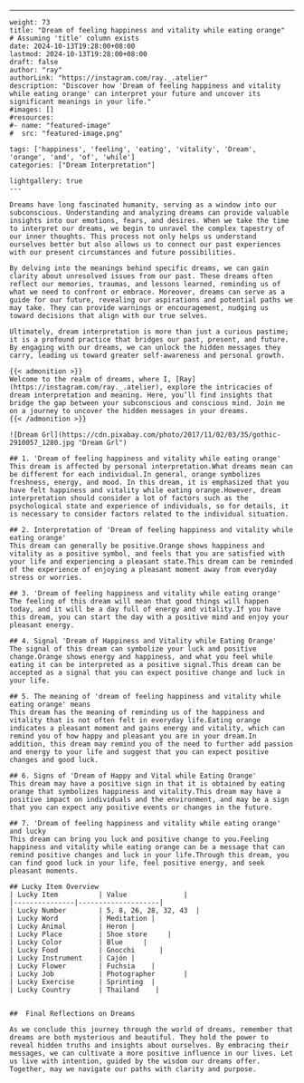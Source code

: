 ---
    weight: 73
    title: "Dream of feeling happiness and vitality while eating orange"  # Assuming 'title' column exists
    date: 2024-10-13T19:28:00+08:00
    lastmod: 2024-10-13T19:28:00+08:00
    draft: false
    author: "ray"
    authorLink: "https://instagram.com/ray._.atelier"
    description: "Discover how 'Dream of feeling happiness and vitality while eating orange' can interpret your future and uncover its significant meanings in your life."
    #images: []
    #resources:
    #- name: "featured-image"
    #  src: "featured-image.png"
    
    tags: ['happiness', 'feeling', 'eating', 'vitality', 'Dream', 'orange', 'and', 'of', 'while']
    categories: ["Dream Interpretation"]
    
    lightgallery: true
    ---
    
    Dreams have long fascinated humanity, serving as a window into our subconscious. Understanding and analyzing dreams can provide valuable insights into our emotions, fears, and desires. When we take the time to interpret our dreams, we begin to unravel the complex tapestry of our inner thoughts. This process not only helps us understand ourselves better but also allows us to connect our past experiences with our present circumstances and future possibilities.
    
    By delving into the meanings behind specific dreams, we can gain clarity about unresolved issues from our past. These dreams often reflect our memories, traumas, and lessons learned, reminding us of what we need to confront or embrace. Moreover, dreams can serve as a guide for our future, revealing our aspirations and potential paths we may take. They can provide warnings or encouragement, nudging us toward decisions that align with our true selves.
    
    Ultimately, dream interpretation is more than just a curious pastime; it is a profound practice that bridges our past, present, and future. By engaging with our dreams, we can unlock the hidden messages they carry, leading us toward greater self-awareness and personal growth.
    
    {{< admonition >}}
    Welcome to the realm of dreams, where I, [Ray](https://instagram.com/ray._.atelier), explore the intricacies of dream interpretation and meaning. Here, you’ll find insights that bridge the gap between your subconscious and conscious mind. Join me on a journey to uncover the hidden messages in your dreams.
    {{< /admonition >}}
    
    ![Dream Grl](https://cdn.pixabay.com/photo/2017/11/02/03/35/gothic-2910057_1280.jpg "Dream Grl")
    
    ## 1. 'Dream of feeling happiness and vitality while eating orange'
    This dream is affected by personal interpretation.What dreams mean can be different for each individual.In general, orange symbolizes freshness, energy, and mood. In this dream, it is emphasized that you have felt happiness and vitality while eating orange.However, dream interpretation should consider a lot of factors such as the psychological state and experience of individuals, so for details, it is necessary to consider factors related to the individual situation.
    
    ## 2. Interpretation of 'Dream of feeling happiness and vitality while eating orange'
    This dream can generally be positive.Orange shows happiness and vitality as a positive symbol, and feels that you are satisfied with your life and experiencing a pleasant state.This dream can be reminded of the experience of enjoying a pleasant moment away from everyday stress or worries.
    
    ## 3. 'Dream of feeling happiness and vitality while eating orange'
    The feeling of this dream will mean that good things will happen today, and it will be a day full of energy and vitality.If you have this dream, you can start the day with a positive mind and enjoy your pleasant energy.
    
    ## 4. Signal 'Dream of Happiness and Vitality while Eating Orange'
    The signal of this dream can symbolize your luck and positive change.Orange shows energy and happiness, and what you feel while eating it can be interpreted as a positive signal.This dream can be accepted as a signal that you can expect positive change and luck in your life.
    
    ## 5. The meaning of 'dream of feeling happiness and vitality while eating orange' means
    This dream has the meaning of reminding us of the happiness and vitality that is not often felt in everyday life.Eating orange indicates a pleasant moment and gains energy and vitality, which can remind you of how happy and pleasant you are in your dream.In addition, this dream may remind you of the need to further add passion and energy to your life and suggest that you can expect positive changes and good luck.
    
    ## 6. Signs of 'Dream of Happy and Vital while Eating Orange'
    This dream may have a positive sign in that it is obtained by eating orange that symbolizes happiness and vitality.This dream may have a positive impact on individuals and the environment, and may be a sign that you can expect any positive events or changes in the future.
    
    ## 7. 'Dream of feeling happiness and vitality while eating orange' and lucky
    This dream can bring you luck and positive change to you.Feeling happiness and vitality while eating orange can be a message that can remind positive changes and luck in your life.Through this dream, you can find good luck in your life, feel positive energy, and seek pleasant moments.
    
    ## Lucky Item Overview
    | Lucky Item          | Value              |
    |---------------|--------------------|
    | Lucky Number        | 5, 8, 26, 28, 32, 43  |
    | Lucky Word          | Meditation |
    | Lucky Animal        | Heron |
    | Lucky Place         | Shoe store     |
    | Lucky Color         | Blue     |
    | Lucky Food          | Gnocchi      |
    | Lucky Instrument    | Cajón |
    | Lucky Flower        | Fuchsia    |
    | Lucky Job           | Photographer       |
    | Lucky Exercise      | Sprinting  |
    | Lucky Country       | Thailand    |
    
    
    ##  Final Reflections on Dreams
    
    As we conclude this journey through the world of dreams, remember that dreams are both mysterious and beautiful. They hold the power to reveal hidden truths and insights about ourselves. By embracing their messages, we can cultivate a more positive influence in our lives. Let us live with intention, guided by the wisdom our dreams offer. Together, may we navigate our paths with clarity and purpose.
    